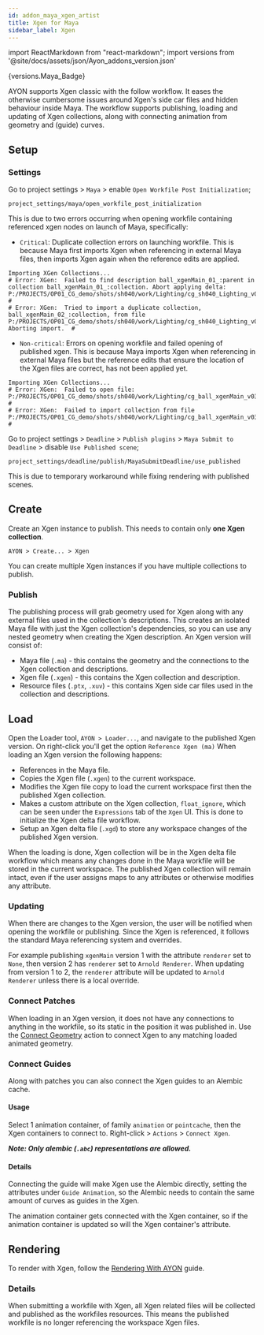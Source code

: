 ```yaml
---
id: addon_maya_xgen_artist
title: Xgen for Maya
sidebar_label: Xgen
---
```


import ReactMarkdown from "react-markdown";
import versions from '@site/docs/assets/json/Ayon_addons_version.json'

<ReactMarkdown>
{versions.Maya_Badge}
</ReactMarkdown>

AYON supports Xgen classic with the follow workflow. It eases the otherwise cumbersome issues around Xgen's side car files and hidden behaviour inside Maya. The workflow supports publishing, loading and updating of Xgen collections, along with connecting animation from geometry and (guide) curves.

## Setup

### Settings

Go to project settings > `Maya` > enable `Open Workfile Post Initialization`;

`project_settings/maya/open_workfile_post_initialization`

This is due to two errors occurring when opening workfile containing referenced xgen nodes on launch of Maya, specifically:

- ``Critical``: Duplicate collection errors on launching workfile. This is because Maya first imports Xgen when referencing in external Maya files, then imports Xgen again when the reference edits are applied.
```
Importing XGen Collections...
# Error: XGen:  Failed to find description ball_xgenMain_01_:parent in collection ball_xgenMain_01_:collection. Abort applying delta: P:/PROJECTS/OP01_CG_demo/shots/sh040/work/Lighting/cg_sh040_Lighting_v001__ball_xgenMain_01___collection.xgen  #
# Error: XGen:  Tried to import a duplicate collection, ball_xgenMain_02_:collection, from file P:/PROJECTS/OP01_CG_demo/shots/sh040/work/Lighting/cg_sh040_Lighting_v001__ball_xgenMain_02___collection.xgen. Aborting import.  #
```
- ``Non-critical``: Errors on opening workfile and failed opening of published xgen. This is because Maya imports Xgen when referencing in external Maya files but the reference edits that ensure the location of the Xgen files are correct, has not been applied yet.
```
Importing XGen Collections...
# Error: XGen:  Failed to open file: P:/PROJECTS/OP01_CG_demo/shots/sh040/work/Lighting/cg_ball_xgenMain_v035__ball_rigMain_01___collection.xgen  #
# Error: XGen:  Failed to import collection from file P:/PROJECTS/OP01_CG_demo/shots/sh040/work/Lighting/cg_ball_xgenMain_v035__ball_rigMain_01___collection.xgen  #
```

Go to project settings > `Deadline` > `Publish plugins` > `Maya Submit to Deadline` > disable `Use Published scene`;

`project_settings/deadline/publish/MayaSubmitDeadline/use_published`

This is due to temporary workaround while fixing rendering with published scenes.

## Create

Create an Xgen instance to publish. This needs to contain only **one Xgen collection**.

`AYON > Create... > Xgen`

You can create multiple Xgen instances if you have multiple collections to publish.

### Publish

The publishing process will grab geometry used for Xgen along with any external files used in the collection's descriptions. This creates an isolated Maya file with just the Xgen collection's dependencies, so you can use any nested geometry when creating the Xgen description. An Xgen version will consist of:

- Maya file (`.ma`) - this contains the geometry and the connections to the Xgen collection and descriptions.
- Xgen file (`.xgen`) - this contains the Xgen collection and description.
- Resource files (`.ptx`, `.xuv`) - this contains Xgen side car files used in the collection and descriptions.

## Load

Open the Loader tool, `AYON > Loader...`, and navigate to the published Xgen version. On right-click you'll get the option `Reference Xgen (ma)`
When loading an Xgen version the following happens:

- References in the Maya file.
- Copies the Xgen file (`.xgen`) to the current workspace.
- Modifies the Xgen file copy to load the current workspace first then the published Xgen collection.
- Makes a custom attribute on the Xgen collection, `float_ignore`, which can be seen under the `Expressions` tab of the `Xgen` UI. This is done to initialize the Xgen delta file workflow.
- Setup an Xgen delta file (`.xgd`) to store any workspace changes of the published Xgen version.

When the loading is done, Xgen collection will be in the Xgen delta file workflow which means any changes done in the Maya workfile will be stored in the current workspace. The published Xgen collection will remain intact, even if the user assigns maps to any attributes or otherwise modifies any attribute.

### Updating

When there are changes to the Xgen version, the user will be notified when opening the workfile or publishing. Since the Xgen is referenced, it follows the standard Maya referencing system and overrides.

For example publishing `xgenMain` version 1 with the attribute `renderer` set to `None`, then version 2 has `renderer` set to `Arnold Renderer`. When updating from version 1 to 2, the `renderer` attribute will be updated to `Arnold Renderer` unless there is a local override.

### Connect Patches

When loading in an Xgen version, it does not have any connections to anything in the workfile, so its static in the position it was published in. Use the [Connect Geometry](addon_maya_artist#connect-geometry) action to connect Xgen to any matching loaded animated geometry.

### Connect Guides

Along with patches you can also connect the Xgen guides to an Alembic cache.

#### Usage

Select 1 animation container, of family `animation` or `pointcache`, then the Xgen containers to connect to. Right-click > `Actions` > `Connect Xgen`.

***Note: Only alembic (`.abc`) representations are allowed.***

#### Details

Connecting the guide will make Xgen use the Alembic directly, setting the attributes under `Guide Animation`, so the Alembic needs to contain the same amount of curves as guides in the Xgen.

The animation container gets connected with the Xgen container, so if the animation container is updated so will the Xgen container's attribute.

## Rendering

To render with Xgen, follow the [Rendering With AYON](addon_maya_artist#rendering-with-ayon) guide.

### Details

When submitting a workfile with Xgen, all Xgen related files will be collected and published as the workfiles resources. This means the published workfile is no longer referencing the workspace Xgen files.
